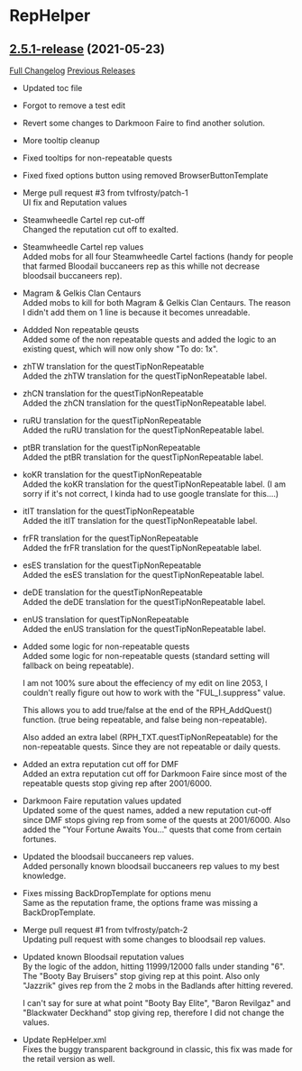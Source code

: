 # RepHelper

## [2.5.1-release](https://github.com/chawan/RepHelper_Classic/tree/2.5.1-release) (2021-05-23)
[Full Changelog](https://github.com/chawan/RepHelper_Classic/compare/1.13.5.1-release...2.5.1-release) [Previous Releases](https://github.com/chawan/RepHelper_Classic/releases)

- Updated toc file  
- Forgot to remove a test edit  
- Revert some changes to Darkmoon Faire to find another solution.  
- More tooltip cleanup  
- Fixed tooltips for non-repeatable quests  
- Fixed fixed options button using removed BrowserButtonTemplate  
- Merge pull request #3 from tvlfrosty/patch-1  
    UI fix and Reputation values  
- Steamwheedle Cartel rep cut-off  
    Changed the reputation cut off to exalted.  
- Steamwheedle Cartel rep values  
    Added mobs for all four Steamwheedle Cartel factions (handy for people that farmed Bloodail buccaneers rep as this whille not decrease bloodsail buccaneers rep).  
- Magram & Gelkis Clan Centaurs  
    Added mobs to kill for both Magram & Gelkis Clan Centaurs. The reason I didn't add them on 1 line is because it becomes unreadable.  
- Addded Non repeatable qeusts  
    Added some of the non repeatable quests and added the logic to an existing quest, which will now only show "To do: 1x".  
- zhTW translation for the questTipNonRepeatable  
    Added the zhTW translation for the questTipNonRepeatable label.  
- zhCN translation for the questTipNonRepeatable  
    Added the zhCN translation for the questTipNonRepeatable label.  
- ruRU translation for the questTipNonRepeatable  
    Added the ruRU translation for the questTipNonRepeatable label.  
- ptBR translation for the questTipNonRepeatable  
    Added the ptBR translation for the questTipNonRepeatable label.  
- koKR translation for the questTipNonRepeatable  
    Added the koKR translation for the questTipNonRepeatable label. (I am sorry if it's not correct, I kinda had to use google translate for this....)  
- itIT translation for the questTipNonRepeatable  
    Added the itIT translation for the questTipNonRepeatable label.  
- frFR translation for the questTipNonRepeatable  
    Added the frFR translation for the questTipNonRepeatable label.  
- esES translation for the questTipNonRepeatable  
    Added the esES translation for the questTipNonRepeatable label.  
- deDE translation for the questTipNonRepeatable  
    Added the deDE translation for the questTipNonRepeatable label.  
- enUS translation for questTipNonRepeatable  
    Added the enUS translation for the questTipNonRepeatable label.  
- Added some logic for non-repeatable quests  
    Added some logic for non-repeatable quests (standard setting will fallback on being repeatable).  
    I am not 100% sure about the effeciency of my edit on line 2053, I couldn't really figure out how to work with the "FUL\_I.suppress" value.  
    This allows you to add true/false at the end of the RPH\_AddQuest() function. (true being repeatable, and false being non-repeatable).  
    Also added an extra label (RPH\_TXT.questTipNonRepeatable) for the non-repeatable quests. Since they are not repeatable or daily quests.  
- Added an extra reputation cut off for DMF  
    Added an extra reputation cut off for Darkmoon Faire since most of the repeatable quests stop giving rep after 2001/6000.  
- Darkmoon Faire reputation values updated  
    Updated some of the quest names, added a new reputation cut-off since DMF stops giving rep from some of the quests at 2001/6000. Also added the "Your Fortune Awaits You..." quests that come from certain fortunes.  
- Updated the bloodsail buccaneers rep values.  
    Added personally known bloodsail buccaneers rep values to my best knowledge.  
- Fixes missing BackDropTemplate for options menu  
    Same as the reputation frame, the options frame was missing a BackDropTemplate.  
- Merge pull request #1 from tvlfrosty/patch-2  
    Updating pull request with some changes to bloodsail rep values.  
- Updated known Bloodsail reputation values  
    By the logic of the addon, hitting 11999/12000 falls under standing "6". The "Booty Bay Bruisers" stop giving rep at this point. Also only "Jazzrik" gives rep from the 2 mobs in the Badlands after hitting revered.  
    I can't say for sure at what point "Booty Bay Elite", "Baron Revilgaz" and "Blackwater Deckhand" stop giving rep, therefore I did not change the values.  
- Update RepHelper.xml  
    Fixes the buggy transparent background in classic, this fix was made for the retail version as well.  